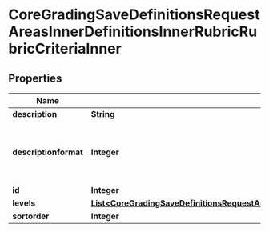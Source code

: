 

# CoreGradingSaveDefinitionsRequestAreasInnerDefinitionsInnerRubricRubricCriteriaInner


## Properties

| Name | Type | Description | Notes |
|------------ | ------------- | ------------- | -------------|
|**description** | **String** | description |  [optional] |
|**descriptionformat** | **Integer** | description format (1 &#x3D; HTML, 0 &#x3D; MOODLE, 2 &#x3D; PLAIN, or 4 &#x3D; MARKDOWN) |  [optional] |
|**id** | **Integer** | criterion id |  [optional] |
|**levels** | [**List&lt;CoreGradingSaveDefinitionsRequestAreasInnerDefinitionsInnerRubricRubricCriteriaInnerLevelsInner&gt;**](CoreGradingSaveDefinitionsRequestAreasInnerDefinitionsInnerRubricRubricCriteriaInnerLevelsInner.md) |  |  [optional] |
|**sortorder** | **Integer** | sortorder |  [optional] |



